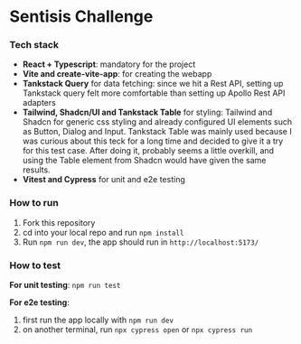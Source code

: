 # Sentisis Challenge

### Tech stack

- **React + Typescript**: mandatory for the project
- **Vite and create-vite-app**: for creating the webapp
- **Tankstack Query** for data fetching: since we hit a Rest API, setting up Tankstack query felt more comfortable than setting up Apollo Rest API adapters
- **Tailwind, Shadcn/UI and Tankstack Table** for styling: Tailwind and Shadcn for generic css styling and already configured UI elements such as Button, Dialog and Input. Tankstack Table was mainly used because I was curious about this teck for a long time and decided to give it a try for this test case. After doing it, probably seems a little overkill, and using the Table element from Shadcn would have given the same results.
- **Vitest and Cypress** for unit and e2e testing

### How to run

1. Fork this repository
2. cd into your local repo and run `npm install`
3. Run `npm run dev`, the app should run in `http://localhost:5173/`

### How to test
**For unit testing**: `npm run test`

**For e2e testing**:
 1. first run the app locally with `npm run dev`
 2. on another terminal, run `npx cypress open` or `npx cypress run`